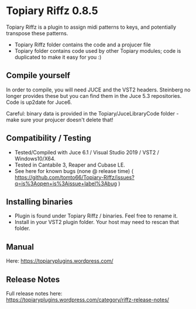 # Topiary Riffz 0.8.5

Topiary Riffz is a plugin to assign midi patterns to keys, and potentially transpose these patterns.

* Topiary Riffz folder contains the code and a projucer file
* Topiary folder contains code used by other Topiary modules; code is duplicated to make it easy for you :)

## Compile yourself

In order to compile, you will need JUCE and the VST2 headers. Steinberg no longer provides these but you can find them in the Juce 5.3 repositories.  Code is up2date for Juce6.

Careful: binary data is provided in the Topiary/JuceLibraryCode folder - make sure your projucer doesn't delete that!

## Compatibility / Testing

* Tested/Compiled with Juce 6.1 / Visual Studio 2019 / VST2 / Windows10/X64.
* Tested in Cantabile 3, Reaper and Cubase LE.
* See here for known bugs (none @ release time)  ( https://github.com/tomto66/Topiary-Riffz/issues?q=is%3Aopen+is%3Aissue+label%3Abug )

## Installing binaries

* Plugin is found under Topiary Riffz / binaries.  Feel free to rename it.
* Install in your VST2 plugin folder.  Your host may need to rescan that folder.

## Manual

Here: https://topiaryplugins.wordpress.com/

## Release Notes

Full release notes here: https://topiaryplugins.wordpress.com/category/riffz-release-notes/
